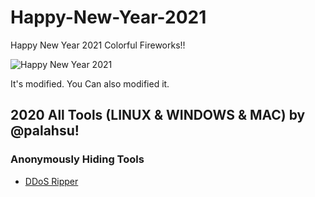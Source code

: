 # Happy-New-Year-2021
Happy New Year 2021 Colorful Fireworks!!

![Happy New Year 2021](https://user-images.githubusercontent.com/49250151/103404711-d2d3f200-4b7e-11eb-8cdb-75c78db50255.gif)


It's modified. You Can also modified it.

## 2020 All Tools (LINUX & WINDOWS & MAC) by @palahsu!

### Anonymously Hiding Tools
- [DDoS Ripper](https://github.com/palahsu/DDoS-Ripper)
